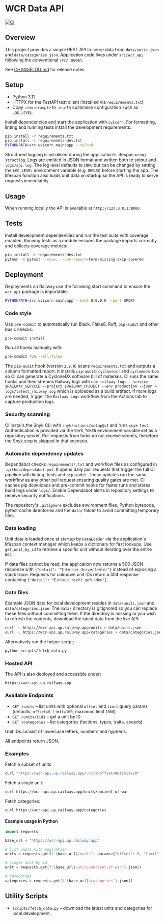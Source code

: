 # WCR Data API

[![CI](https://github.com/Lotus-Gaming-DE/wcr-api/actions/workflows/ci.yml/badge.svg)](https://github.com/Lotus-Gaming-DE/wcr-api/actions/workflows/ci.yml)

## Overview

This project provides a simple REST API to serve data from
`data/units.json` and `data/categories.json`. Application code lives under
`src/wcr_api` following the conventional `src/` layout.

See [CHANGELOG.md](CHANGELOG.md) for release notes.

## Setup

- Python 3.11
- HTTPX for the FastAPI test client (installed via `requirements.txt`)
- Copy `.env.example` to `.env` to customise configuration such as
  ``LOG_LEVEL``.

Install dependencies and start the application with `uvicorn`. For
formatting, linting and running tests install the development requirements:

```bash
pip install -r requirements.txt
pip install -r requirements-dev.txt
PYTHONPATH=src uvicorn main:app --reload
```

Structured logging is initialised during the application's lifespan using
``structlog``. Logs are emitted in JSON format and written both to stdout and
``logs/api.log``. The log level defaults to ``INFO`` but can be changed by
setting the ``LOG_LEVEL`` environment variable (e.g. ``DEBUG``) before starting
the app. The lifespan function also loads unit data on startup so the API is
ready to serve requests immediately.

## Usage

When running locally the API is available at `http://127.0.0.1:8000`.

## Tests

Install development dependencies and run the test suite with coverage enabled.
Running tests as a module ensures the package imports correctly and collects
coverage metrics:

```bash
pip install -r requirements-dev.txt
python -m pytest --cov=. --cov-report=term-missing:skip-covered
```

## Deployment

Deployments on Railway use the following start command to ensure the
`wcr_api` package is importable:

```bash
PYTHONPATH=src uvicorn main:app --host 0.0.0.0 --port $PORT
```

### Code style

Use `pre-commit` to automatically run Black, Flake8, Ruff,
`pip-audit` and other basic checks:

```bash
pre-commit install
```

Run all hooks manually with:

```bash
pre-commit run --all-files
```

The `pip-audit` hook (version `2.9.0`) scans `requirements.txt` and
outputs a column formatted report. It installs `pip-audit[cyclonedx]`
and `cyclonedx-bom` so CI can generate a CycloneDX software bill of
materials. CI runs the same hooks and then streams Railway logs with
`npx railway logs --service $RAILWAY_SERVICE --project $RAILWAY_PROJECT --env production --json > logs/latest_railway.log`
which is uploaded as a build artifact. If more logs are needed, trigger the
`Railway Logs` workflow from the Actions tab to capture production logs.

### Security scanning

CI installs the Snyk CLI with `snyk/actions/setup@v1` and runs `snyk test`.
Authentication is provided via the `SNYK_TOKEN` environment variable set as a
repository secret. Pull requests from forks do not receive secrets, therefore
the Snyk step is skipped in that scenario.

### Automatic dependency updates

Dependabot checks `requirements*.txt` and workflow files as configured in
`.github/dependabot.yml`. It opens daily pull requests that trigger the full CI
pipeline with linting, tests and `pip-audit`. These updates run the same
workflow as any other pull request ensuring quality gates are met. CI caches
pip downloads and pre-commit hooks for faster runs and stores build logs under
`logs/`. Enable Dependabot alerts in repository settings to receive security
notifications.

The repository's `.gitignore` excludes environment files, Python bytecode,
pytest cache directories and the `data/` folder to avoid committing temporary
files.

### Data loading

Unit data is loaded once at startup by `DataLoader` via the application's
lifespan context manager which keeps a dictionary for fast lookups. Use
`get_unit_by_id` to retrieve a specific unit without iterating over the entire
list.

If data files cannot be read, the application now returns a 500 JSON response
with `{"detail": "Interner Serverfehler"}` instead of exposing a stack
trace. Requests for unknown unit IDs return a 404 response containing
`{"detail": "Einheit nicht gefunden"}`.

### Data files

Example JSON data for local development resides in `data/units.json` and
`data/categories.json`. The `data/` directory is gitignored so you can replace
these files without committing them. If the directory is missing or you wish to
refresh the contents, download the latest data from the live API:

```bash
curl -L https://wcr-api.up.railway.app/units > data/units.json
curl -L https://wcr-api.up.railway.app/categories > data/categories.json
```
Alternatively run the helper script:
```bash
python scripts/fetch_data.py
```


### Hosted API

The API is also deployed and accessible under:

```
https://wcr-api.up.railway.app
```

### Available Endpoints

- `GET /units` – list units with optional `offset` and `limit` query params
  (defaults: `offset=0`, `limit=100`, maximum limit `1000`)
- `GET /units/{id}` – get a unit by ID
- `GET /categories` – list categories (factions, types, traits, speeds)

Unit IDs consist of lowercase letters, numbers and hyphens.

All endpoints return JSON.

### Examples

Fetch a subset of units:

```bash
curl "https://wcr-api.up.railway.app/units?offset=0&limit=10"
```

Fetch a single unit:

```bash
curl https://wcr-api.up.railway.app/units/ancient-of-war
```

Fetch categories:

```bash
curl https://wcr-api.up.railway.app/categories
```

#### Example usage in Python

```python
import requests

base_url = "https://wcr-api.up.railway.app"

# list units with pagination
units = requests.get(f"{base_url}/units", params={"offset": 0, "limit": 10}).json()

# single unit by id
unit = requests.get(f"{base_url}/units/ancient-of-war").json()

# categories
categories = requests.get(f"{base_url}/categories").json()
```

## Utility Scripts

- `scripts/fetch_data.py` – download the latest units and categories for local development.
